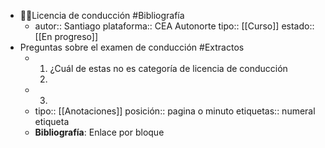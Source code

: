- 👨‍🏫Licencia de conducción #Bibliografía
	- autor:: Santiago 
	  plataforma:: CEA Autonorte
	  tipo:: [[Curso]]
	  estado:: [[En progreso]]
- Preguntas sobre el examen de conducción #Extractos
	- 1. ¿Cuál de estas no es categoría de licencia de conducción
	  2.
	- 3.
	- tipo:: [[Anotaciones]]
	  posición:: pagina o minuto
	  etiquetas:: numeral etiqueta
	- **Bibliografía**: Enlace por bloque